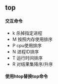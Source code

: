 ## top

#### 交互命令

- k 杀掉指定进程
- M 按照内存使用排序
- P cpu使用排序
- N 进程ID排序
- T 运行时间排序
- R 对结果集降序/升序

#### 使用htop替换top命令